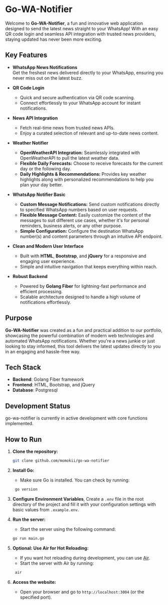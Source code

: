 # Go-WA-Notifier

Welcome to **Go-WA-Notifier**, a fun and innovative web application designed to send the latest news straight to your WhatsApp! With an easy QR code login and seamless API integration with trusted news providers, staying updated has never been more exciting.

## Key Features

- **WhatsApp News Notifications**  
  Get the freshest news delivered directly to your WhatsApp, ensuring you never miss out on the latest buzz.

- **QR Code Login**  
  - Quick and secure authentication via QR code scanning.
  - Connect effortlessly to your WhatsApp account for instant notifications.

- **News API Integration**  
  - Fetch real-time news from trusted news APIs.
  - Enjoy a curated selection of relevant and up-to-date news content.

- **Weather Notifier**  
  - **OpenWeatherAPI Integration:** Seamlessly integrated with OpenWeatherAPI to pull the latest weather data.
  - **Flexible Daily Forecasts:** Choose to receive forecasts for the current day or the following day.
  - **Daily Highlights & Recommendations:** Provides key weather highlights along with personalized recommendations to help you plan your day better.

- **WhatsApp Notifier Basic**  
  - **Custom Message Notifications:** Send custom notifications directly to specified WhatsApp numbers based on user requests.
  - **Flexible Message Content:** Easily customize the content of the messages to suit different use cases, whether it's for personal reminders, business alerts, or any other purpose.
  - **Simple Configuration:** Configure the destination WhatsApp number(s) and content parameters through an intuitive API endpoint.

<!-- - **Notification Dashboard**  
  - **Notification Overview**: View a history of all the news alerts sent to your WhatsApp.
  - **Notification Settings**: Customize the frequency and categories of news you wish to receive.
  - **Account Management**: Easily manage your account preferences and notification options. -->

- **Clean and Modern User Interface**  
  - Built with **HTML**, **Bootstrap**, and **jQuery** for a responsive and engaging user experience.
  - Simple and intuitive navigation that keeps everything within reach.

- **Robust Backend**  
  - Powered by **Golang Fiber** for lightning-fast performance and efficient processing.
  - Scalable architecture designed to handle a high volume of notifications effortlessly.

## Purpose

**Go-WA-Notifier** was created as a fun and practical addition to our portfolio, showcasing the powerful combination of modern web technologies and automated WhatsApp notifications. Whether you're a news junkie or just looking to stay informed, this tool delivers the latest updates directly to you in an engaging and hassle-free way.

## Tech Stack

- **Backend**: Golang Fiber framework
- **Frontend**: HTML, Bootstrap, and jQuery
- **Database**: Postgresql

## Development Status

go-wa-notifier is currently in active development with core functions implemented.


## How to Run

1. **Clone the repository:**
   ```bash
   git clone github.com/momokii/go-wa-notifier
   ```

2. **Install Go:**
   - Make sure Go is installed. You can check by running:
    ```bash
     go version
     ```

3. **Configure Environment Variables**, 
Create a `.env` file in the root directory of the project and fill it with your configuration settings with basic values from `.example.env`.

4. **Run the server:**
     - Start the server using the following command:
     ```bash
     go run main.go
     ```

5. **Optional: Use Air for Hot Reloading:**
     - If you want hot reloading during development, you can use [Air](https://github.com/cosmtrek/air).
   - Start the server with Air by running:
    ```bash
     air
     ```

6. **Access the website:**
     - Open your browser and go to `http://localhost:3004` (or the specified port).
